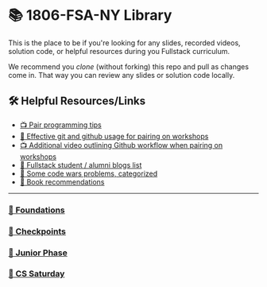 # 📚 1806-FSA-NY Library

This is the place to be if you're looking for any slides, recorded videos, solution code, or helpful resources during you Fullstack curriculum.

We recommend you *clone* (without forking) this repo and pull as changes come in. That way you can review any slides or solution code locally.

## 🛠️ Helpful Resources/Links

- [📺 Pair programming tips](https://www.youtube.com/watch?v=rG_U12uqRhE)
- [📖 Effective git and github usage for pairing on workshops](https://gist.github.com/omriBernstein/4fd2c21be8416d5e5a69aabc6fa94b82)
- [📺 Additional video outlining Github workflow when pairing on workshops](http://www.youtube.com/watch?v=VJHyW8OmSaI)
- [📖 Fullstack student / alumni blogs list](https://github.com/FullstackAcademy/student-blogs)
- [📖 Some code wars problems, categorized](https://gist.github.com/joedotjs/7614f84264bf20e49d39)
- [📖 Book recommendations](https://gist.github.com/glebec/c8139b51feb86005504810b8f58a696c)

---

### [🥚 Foundations](https://github.com/FullstackAcademy/foundations-solutions)

### [🏁 Checkpoints](checkpoints)

### [🐛 Junior Phase](junior-phase)

### [💾 CS Saturday](cs-saturday)
